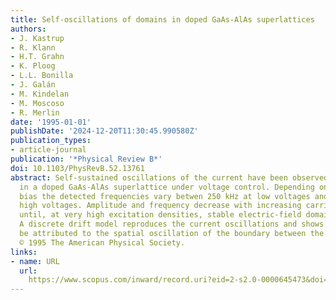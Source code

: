 ```yaml
---
title: Self-oscillations of domains in doped GaAs-AlAs superlattices
authors:
- J. Kastrup
- R. Klann
- H.T. Grahn
- K. Ploog
- L.L. Bonilla
- J. Galán
- M. Kindelan
- M. Moscoso
- R. Merlin
date: '1995-01-01'
publishDate: '2024-12-20T11:30:45.990580Z'
publication_types:
- article-journal
publication: '*Physical Review B*'
doi: 10.1103/PhysRevB.52.13761
abstract: Self-sustained oscillations of the current have been observed and simulated
  in a doped GaAs-AlAs superlattice under voltage control. Depending on the applied
  bias the detected frequencies vary betwen 250 kHz at low voltages and 20 MHz at
  high voltages. Amplitude and frequency decrease with increasing carrier density
  until, at very high excitation densities, stable electric-field domains are formed.
  A discrete drift model reproduces the current oscillations and shows that they can
  be attributed to the spatial oscillation of the boundary between the two domains.
  © 1995 The American Physical Society.
links:
- name: URL
  url: 
    https://www.scopus.com/inward/record.uri?eid=2-s2.0-0000645473&doi=10.1103%2fPhysRevB.52.13761&partnerID=40&md5=f8eea9966f367b71c4953bc67fc97946
---
```

